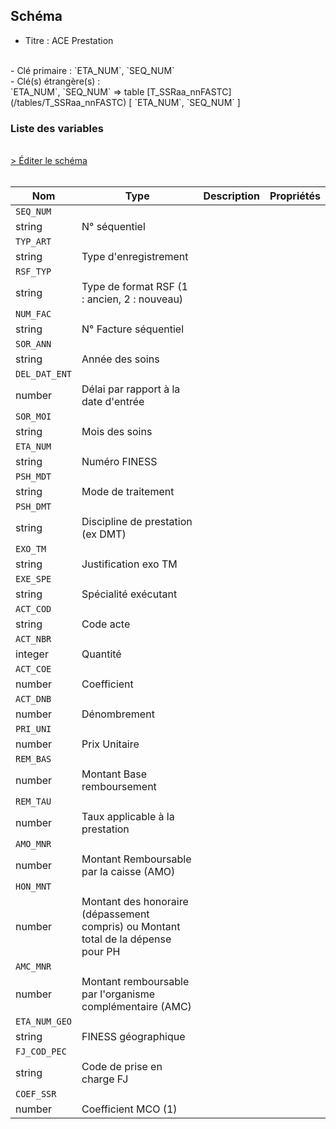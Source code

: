 ## Schéma

- Titre : ACE Prestation
<br />
- Clé primaire : `ETA_NUM`, `SEQ_NUM`
<br />
- Clé(s) étrangère(s) : <br />
`ETA_NUM`, `SEQ_NUM` => table [T_SSRaa_nnFASTC](/tables/T_SSRaa_nnFASTC) [ `ETA_NUM`, `SEQ_NUM` ]<br />

### Liste des variables
<br />
<div>
    <a href="https://gitlab.com/healthdatahub/schema-snds/edit/master/schemas/PMSI/PMSI%20SSR/T_SSRaa_nnFBSTC.json"  
    arget="_blank" rel="noopener noreferrer">> Éditer le schéma</a>
    <OutboundLink />
</div>
<br />

Nom|Type|Description|Propriétés
-|-|-|-
`SEQ_NUM`|
string|N° séquentiel||
`TYP_ART`|
string|Type d&#x27;enregistrement||
`RSF_TYP`|
string|Type de format RSF (1 : ancien, 2 : nouveau)||
`NUM_FAC`|
string|N° Facture séquentiel||
`SOR_ANN`|
string|Année des soins||
`DEL_DAT_ENT`|
number|Délai par rapport à la date d&#x27;entrée||
`SOR_MOI`|
string|Mois des soins||
`ETA_NUM`|
string|Numéro FINESS||
`PSH_MDT`|
string|Mode de traitement||
`PSH_DMT`|
string|Discipline de prestation (ex DMT)||
`EXO_TM`|
string|Justification exo TM||
`EXE_SPE`|
string|Spécialité exécutant||
`ACT_COD`|
string|Code acte||
`ACT_NBR`|
integer|Quantité||
`ACT_COE`|
number|Coefficient||
`ACT_DNB`|
number|Dénombrement||
`PRI_UNI`|
number|Prix Unitaire||
`REM_BAS`|
number|Montant Base remboursement||
`REM_TAU`|
number|Taux applicable à la prestation||
`AMO_MNR`|
number|Montant Remboursable par la caisse (AMO)||
`HON_MNT`|
number|Montant des honoraire (dépassement compris) ou Montant total de la dépense pour PH||
`AMC_MNR`|
number|Montant remboursable par l&#x27;organisme complémentaire (AMC)||
`ETA_NUM_GEO`|
string|FINESS géographique||
`FJ_COD_PEC`|
string|Code de prise en charge FJ||
`COEF_SSR`|
number|Coefficient MCO (1)||

